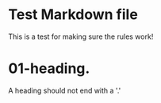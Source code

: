 # Test Markdown file

This is a test for making sure the rules work!


# 01-heading.

A heading should not end with a '.'

